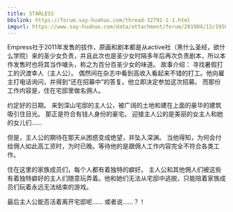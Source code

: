 ```yaml
---
title: STARLESS
bbslink: https://forum.say-huahuo.com/thread-32791-1-1.html
imgurl: https://www.say-huahuo.com/data/attachment/forum/201904/13/195600kpcgtttppf29y2z8.jpg
---
```


Empress社于2011年发售的拔作，原画和剧本都是从active社（黑什么圣经，欲什么学院）来的圣少女负责，并且此次也是圣少女时隔多年后再次负责剧本，所以本作发售时也将其当作噱头，称之为百分百圣少女的味道。
故事介绍：
寻找暑假打工的沢渡幸人（主人公）。
偶然间在杂志中看到高收入看起来不错的打工。他向雇主打电话询问，并得到“还在招募中”的答复。他立即决定参加这次招募。
而那份工作内容是，住在宅邸里做名佣人。


约定好的日期。
来到深山宅邸的主人公，被广阔的土地和建在上面的豪华的建筑吸引住目光。
那正是符合有钱人身份的豪宅。
迎接主人公的是美丽的女主人和她的女儿们……


但是，主人公的期待在那天从困惑变成绝望，并坠入深渊。
当他得知，为何会付给佣人如此高工资时，为时已晚。等待他的是跟佣人工作内容完全不符合各类工作。


住在这里的家族成员们，每个人都有着独特的癖好。
主人公和其他佣人们被这些有着独特癖好的主人们随意玩弄着。他和她们无法从宅邸中逃脱，只能陪着家族成员们玩着永远无法结束的游戏。


最后主人公能否活着离开宅邸呢……
或者说……？！<!--more-->
